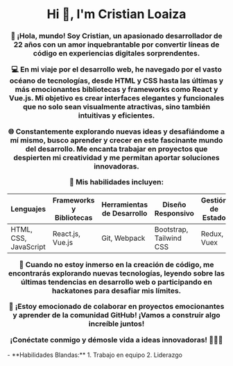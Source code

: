 <h1 align="center">Hi 👋, I'm Cristian Loaiza</h1>
<h3 align="center">🚀 ¡Hola, mundo! Soy Cristian, un apasionado desarrollador de 22 años con un amor inquebrantable por convertir líneas de código en experiencias digitales sorprendentes.

💻 En mi viaje por el desarrollo web, he navegado por el vasto océano de tecnologías, desde HTML y CSS hasta las últimas y más emocionantes bibliotecas y frameworks como React y Vue.js. Mi objetivo es crear interfaces elegantes y funcionales que no solo sean visualmente atractivas, sino también intuitivas y eficientes.

🌐 Constantemente explorando nuevas ideas y desafiándome a mí mismo, busco aprender y crecer en este fascinante mundo del desarrollo. Me encanta trabajar en proyectos que despierten mi creatividad y me permitan aportar soluciones innovadoras.

🔧 Mis habilidades incluyen:

| Lenguajes                | Frameworks y Bibliotecas | Herramientas de Desarrollo | Diseño Responsivo       | Gestión de Estado      | Backend               |
| ------------------------ | ------------------------ | -------------------------- | ------------------------ | ---------------------- | --------------------- |
| HTML, CSS, JavaScript    | React.js, Vue.js         | Git, Webpack               | Bootstrap, Tailwind CSS  | Redux, Vuex            | Node.js, Express, MySQL |

🌈 Cuando no estoy inmerso en la creación de código, me encontrarás explorando nuevas tecnologías, leyendo sobre las últimas tendencias en desarrollo web o participando en hackatones para desafiar mis límites.

🤝 ¡Estoy emocionado de colaborar en proyectos emocionantes y aprender de la comunidad GitHub! ¡Vamos a construir algo increíble juntos!

¡Conéctate conmigo y démosle vida a ideas innovadoras! 👩‍💻🚀</h3>

<p align="left"> 
  - **Habilidades Blandas:**
    1. Trabajo en equipo
    2. Liderazgo
</p>
